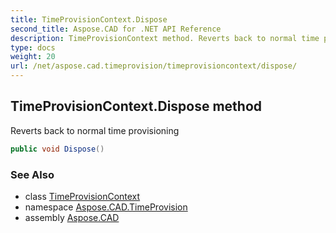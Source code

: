 ```yaml
---
title: TimeProvisionContext.Dispose
second_title: Aspose.CAD for .NET API Reference
description: TimeProvisionContext method. Reverts back to normal time provisioning
type: docs
weight: 20
url: /net/aspose.cad.timeprovision/timeprovisioncontext/dispose/
---
```

## TimeProvisionContext.Dispose method

Reverts back to normal time provisioning

```csharp
public void Dispose()
```

### See Also

* class [TimeProvisionContext](../)
* namespace [Aspose.CAD.TimeProvision](../../timeprovisioncontext/)
* assembly [Aspose.CAD](../../../)


